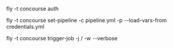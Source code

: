 fly -t concourse auth

fly -t concourse set-pipeline -c pipeline.yml -p <name> --load-vars-from credentials.yml

fly -t concourse trigger-job -j <name>/<task> -w --verbose

